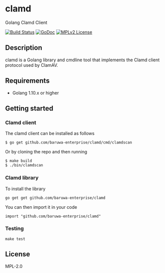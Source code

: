 # clamd

Golang Clamd Client

[![Build Status](https://travis-ci.org/baruwa-enterprise/clamd.svg?branch=master)](https://travis-ci.org/baruwa-enterprise/clamd)
[![GoDoc](https://godoc.org/github.com/baruwa-enterprise/clamd?status.svg)](https://godoc.org/github.com/baruwa-enterprise/clamd)
[![MPLv2 License](https://img.shields.io/badge/license-MPLv2-blue.svg?style=flat-square)](https://www.mozilla.org/MPL/2.0/)

## Description

clamd is a Golang library and cmdline tool that implements the
Clamd client protocol used by ClamAV.

## Requirements

* Golang 1.10.x or higher

## Getting started

### Clamd client

The clamd client can be installed as follows

```console
$ go get github.com/baruwa-enterprise/clamd/cmd/clamdscan
```

Or by cloning the repo and then running

```console
$ make build
$ ./bin/clamdscan
```

### Clamd library

To install the library

```console
go get get github.com/baruwa-enterprise/clamd
```

You can then import it in your code

```golang
import "github.com/baruwa-enterprise/clamd"
```

### Testing

``make test``

## License

MPL-2.0
